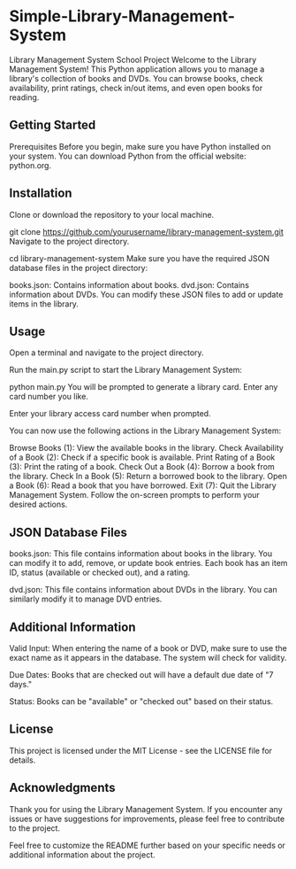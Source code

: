 # Simple-Library-Management-System
Library Management System School Project
Welcome to the Library Management System! This Python application allows you to manage a library's collection of books and DVDs. You can browse books, check availability, print ratings, check in/out items, and even open books for reading.

## Getting Started
Prerequisites
Before you begin, make sure you have Python installed on your system. You can download Python from the official website: python.org.

## Installation
Clone or download the repository to your local machine.

git clone https://github.com/yourusername/library-management-system.git
Navigate to the project directory.

cd library-management-system
Make sure you have the required JSON database files in the project directory:

books.json: Contains information about books.
dvd.json: Contains information about DVDs.
You can modify these JSON files to add or update items in the library.

## Usage
Open a terminal and navigate to the project directory.

Run the main.py script to start the Library Management System:

python main.py
You will be prompted to generate a library card. Enter any card number you like.

Enter your library access card number when prompted.

You can now use the following actions in the Library Management System:

Browse Books (1): View the available books in the library.
Check Availability of a Book (2): Check if a specific book is available.
Print Rating of a Book (3): Print the rating of a book.
Check Out a Book (4): Borrow a book from the library.
Check In a Book (5): Return a borrowed book to the library.
Open a Book (6): Read a book that you have borrowed.
Exit (7): Quit the Library Management System.
Follow the on-screen prompts to perform your desired actions.

## JSON Database Files
books.json: This file contains information about books in the library. You can modify it to add, remove, or update book entries. Each book has an item ID, status (available or checked out), and a rating.

dvd.json: This file contains information about DVDs in the library. You can similarly modify it to manage DVD entries.

## Additional Information
Valid Input: When entering the name of a book or DVD, make sure to use the exact name as it appears in the database. The system will check for validity.

Due Dates: Books that are checked out will have a default due date of "7 days."

Status: Books can be "available" or "checked out" based on their status.

## License
This project is licensed under the MIT License - see the LICENSE file for details.

## Acknowledgments
Thank you for using the Library Management System. If you encounter any issues or have suggestions for improvements, please feel free to contribute to the project.

Feel free to customize the README further based on your specific needs or additional information about the project.
